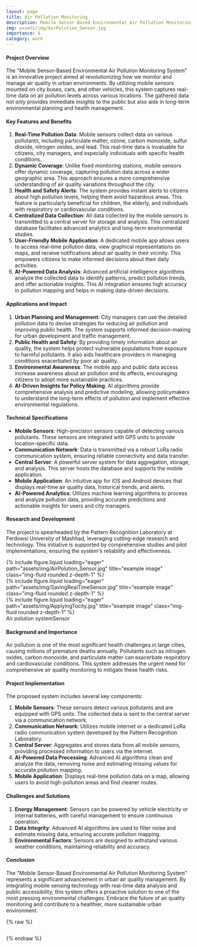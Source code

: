 ```yaml
---
layout: page
title: Air Pollution Monitoring  
description: Mobile Sensor-Based Environmental Air Pollution Monitoring System
img: assets/img/AirPolution_Sensor.jpg
importance: 4
category: work
---
```

#### Project Overview  
The "Mobile Sensor-Based Environmental Air Pollution Monitoring System" is an innovative project aimed at revolutionizing how we monitor and manage air quality in urban environments. By utilizing mobile sensors mounted on city buses, cars, and other vehicles, this system captures real-time data on air pollution levels across various locations. The gathered data not only provides immediate insights to the public but also aids in long-term environmental planning and health management.  
  
#### Key Features and Benefits  
1. **Real-Time Pollution Data**: Mobile sensors collect data on various pollutants, including particulate matter, ozone, carbon monoxide, sulfur dioxide, nitrogen oxides, and lead. This real-time data is invaluable for citizens, city managers, and especially individuals with specific health conditions.  
2. **Dynamic Coverage**: Unlike fixed monitoring stations, mobile sensors offer dynamic coverage, capturing pollution data across a wider geographic area. This approach ensures a more comprehensive understanding of air quality variations throughout the city.  
3. **Health and Safety Alerts**: The system provides instant alerts to citizens about high pollution levels, helping them avoid hazardous areas. This feature is particularly beneficial for children, the elderly, and individuals with respiratory or cardiovascular conditions.  
4. **Centralized Data Collection**: All data collected by the mobile sensors is transmitted to a central server for storage and analysis. This centralized database facilitates advanced analytics and long-term environmental studies.  
5. **User-Friendly Mobile Application**: A dedicated mobile app allows users to access real-time pollution data, view graphical representations on maps, and receive notifications about air quality in their vicinity. This empowers citizens to make informed decisions about their daily activities.  
6. **AI-Powered Data Analysis**: Advanced artificial intelligence algorithms analyze the collected data to identify patterns, predict pollution trends, and offer actionable insights. This AI integration ensures high accuracy in pollution mapping and helps in making data-driven decisions.  
  
#### Applications and Impact  
1. **Urban Planning and Management**: City managers can use the detailed pollution data to devise strategies for reducing air pollution and improving public health. The system supports informed decision-making for urban development and traffic management.  
2. **Public Health and Safety**: By providing timely information about air quality, the system helps protect vulnerable populations from exposure to harmful pollutants. It also aids healthcare providers in managing conditions exacerbated by poor air quality.  
3. **Environmental Awareness**: The mobile app and public data access increase awareness about air pollution and its effects, encouraging citizens to adopt more sustainable practices.  
4. **AI-Driven Insights for Policy Making**: AI algorithms provide comprehensive analysis and predictive modeling, allowing policymakers to understand the long-term effects of pollution and implement effective environmental regulations.  
  
#### Technical Specifications  
- **Mobile Sensors**: High-precision sensors capable of detecting various pollutants. These sensors are integrated with GPS units to provide location-specific data.  
- **Communication Network**: Data is transmitted via a robust LoRa radio communication system, ensuring reliable connectivity and data transfer.  
- **Central Server**: A powerful server system for data aggregation, storage, and analysis. This server hosts the database and supports the mobile application.  
- **Mobile Application**: An intuitive app for iOS and Android devices that displays real-time air quality data, historical trends, and alerts.  
- **AI-Powered Analytics**: Utilizes machine learning algorithms to process and analyze pollution data, providing accurate predictions and actionable insights for users and city managers.  

#### Research and Development  
The project is spearheaded by the Pattern Recognition Laboratory at Ferdowsi University of Mashhad, leveraging cutting-edge research and technology. This initiative is supported by comprehensive studies and pilot implementations, ensuring the system's reliability and effectiveness.  


<div class="row">
    <div class="col-sm mt-3 mt-md-0">
        {% include figure.liquid loading="eager" path="assets/img/AirPolution_Sensor.jpg" title="example image" class="img-fluid rounded z-depth-1" %}
    </div>
    <div class="col-sm mt-3 mt-md-0">
        {% include figure.liquid loading="eager" path="assets/img/SavingRealTimeSensor.jpg" title="example image" class="img-fluid rounded z-depth-1" %}
    </div>
    <div class="col-sm mt-3 mt-md-0">
        {% include figure.liquid loading="eager" path="assets/img/ApplyingTocity.jpg" title="example image" class="img-fluid rounded z-depth-1" %}
    </div>
</div>
<div class="caption">
    Air polution systemSensor
</div>

#### Background and Importance  
Air pollution is one of the most significant health challenges in large cities, causing millions of premature deaths annually. Pollutants such as nitrogen oxides, carbon monoxide, and particulate matter can exacerbate respiratory and cardiovascular conditions. This system addresses the urgent need for comprehensive air quality monitoring to mitigate these health risks.  
  
#### Project Implementation  
The proposed system includes several key components:  
1. **Mobile Sensors**: These sensors detect various pollutants and are equipped with GPS units. The collected data is sent to the central server via a communication network.  
2. **Communication Network**: Utilizes mobile internet or a dedicated LoRa radio communication system developed by the Pattern Recognition Laboratory.  
3. **Central Server**: Aggregates and stores data from all mobile sensors, providing processed information to users via the internet.  
4. **AI-Powered Data Processing**: Advanced AI algorithms clean and analyze the data, removing noise and estimating missing values for accurate pollution mapping.  
5. **Mobile Application**: Displays real-time pollution data on a map, allowing users to avoid high-pollution areas and find cleaner routes.  
  
#### Challenges and Solutions  
1. **Energy Management**: Sensors can be powered by vehicle electricity or internal batteries, with careful management to ensure continuous operation.  
2. **Data Integrity**: Advanced AI algorithms are used to filter noise and estimate missing data, ensuring accurate pollution mapping.  
3. **Environmental Factors**: Sensors are designed to withstand various weather conditions, maintaining reliability and accuracy.  
  
#### Conclusion  
The "Mobile Sensor-Based Environmental Air Pollution Monitoring System" represents a significant advancement in urban air quality management. By integrating mobile sensing technology with real-time data analysis and public accessibility, this system offers a proactive solution to one of the most pressing environmental challenges. Embrace the future of air quality monitoring and contribute to a healthier, more sustainable urban environment.


{% raw %}

```html

```

{% endraw %}
